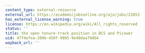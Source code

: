 ```yaml
---
content_type: external-resource
external_url: https://academicjobsonline.org/ajo/jobs/22653
has_external_license_warning: true
license: https://en.wikipedia.org/wiki/All_rights_reserved
status: ''
title: the open tenure-track position in BCS and Picower
uid: 4ff4efea-209b-450f-9985-9e40daa79db4
wayback_url: ''
---
```

